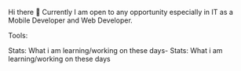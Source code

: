 Hi there 👋
Currently I am open to any opportunity especially in IT as a Mobile Developer and Web Developer.

Tools:
    

Stats:
What i am learning/working on these days-
Stats:
What i am learning/working on these days
